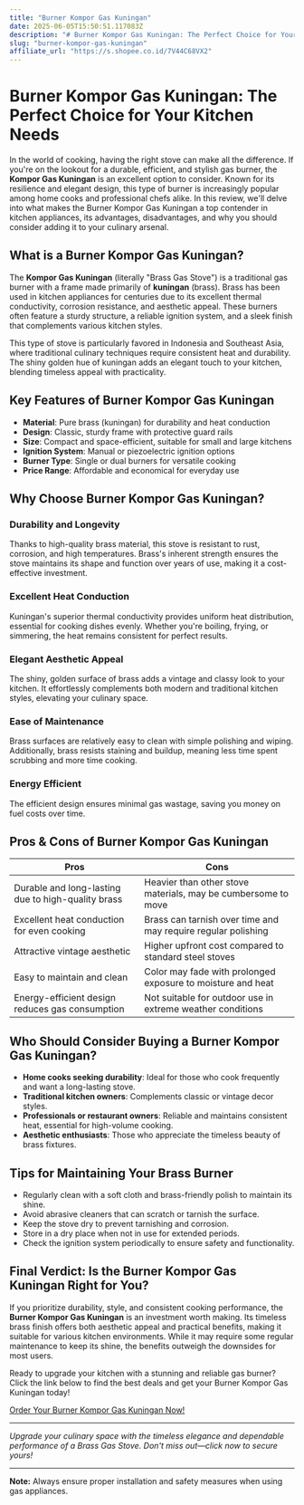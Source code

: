 ```yaml
---
title: "Burner Kompor Gas Kuningan"
date: 2025-06-05T15:50:51.117083Z
description: "# Burner Kompor Gas Kuningan: The Perfect Choice for Your Kitchen Needs..."
slug: "burner-kompor-gas-kuningan"
affiliate_url: "https://s.shopee.co.id/7V44C68VX2"
---
```

# Burner Kompor Gas Kuningan: The Perfect Choice for Your Kitchen Needs

In the world of cooking, having the right stove can make all the difference. If you're on the lookout for a durable, efficient, and stylish gas burner, the **Kompor Gas Kuningan** is an excellent option to consider. Known for its resilience and elegant design, this type of burner is increasingly popular among home cooks and professional chefs alike. In this review, we'll delve into what makes the Burner Kompor Gas Kuningan a top contender in kitchen appliances, its advantages, disadvantages, and why you should consider adding it to your culinary arsenal.

## What is a Burner Kompor Gas Kuningan?

The **Kompor Gas Kuningan** (literally "Brass Gas Stove") is a traditional gas burner with a frame made primarily of **kuningan** (brass). Brass has been used in kitchen appliances for centuries due to its excellent thermal conductivity, corrosion resistance, and aesthetic appeal. These burners often feature a sturdy structure, a reliable ignition system, and a sleek finish that complements various kitchen styles.

This type of stove is particularly favored in Indonesia and Southeast Asia, where traditional culinary techniques require consistent heat and durability. The shiny golden hue of kuningan adds an elegant touch to your kitchen, blending timeless appeal with practicality.

## Key Features of Burner Kompor Gas Kuningan

- **Material**: Pure brass (kuningan) for durability and heat conduction
- **Design**: Classic, sturdy frame with protective guard rails
- **Size**: Compact and space-efficient, suitable for small and large kitchens
- **Ignition System**: Manual or piezoelectric ignition options
- **Burner Type**: Single or dual burners for versatile cooking
- **Price Range**: Affordable and economical for everyday use

## Why Choose Burner Kompor Gas Kuningan?

### Durability and Longevity

Thanks to high-quality brass material, this stove is resistant to rust, corrosion, and high temperatures. Brass's inherent strength ensures the stove maintains its shape and function over years of use, making it a cost-effective investment.

### Excellent Heat Conduction

Kuningan's superior thermal conductivity provides uniform heat distribution, essential for cooking dishes evenly. Whether you're boiling, frying, or simmering, the heat remains consistent for perfect results.

### Elegant Aesthetic Appeal

The shiny, golden surface of brass adds a vintage and classy look to your kitchen. It effortlessly complements both modern and traditional kitchen styles, elevating your culinary space.

### Ease of Maintenance

Brass surfaces are relatively easy to clean with simple polishing and wiping. Additionally, brass resists staining and buildup, meaning less time spent scrubbing and more time cooking.

### Energy Efficient

The efficient design ensures minimal gas wastage, saving you money on fuel costs over time.

## Pros & Cons of Burner Kompor Gas Kuningan

| Pros | Cons |
| ------- | ----------- |
| Durable and long-lasting due to high-quality brass | Heavier than other stove materials, may be cumbersome to move |
| Excellent heat conduction for even cooking | Brass can tarnish over time and may require regular polishing |
| Attractive vintage aesthetic | Higher upfront cost compared to standard steel stoves |
| Easy to maintain and clean | Color may fade with prolonged exposure to moisture and heat |
| Energy-efficient design reduces gas consumption | Not suitable for outdoor use in extreme weather conditions |

## Who Should Consider Buying a Burner Kompor Gas Kuningan?

- **Home cooks seeking durability**: Ideal for those who cook frequently and want a long-lasting stove.
- **Traditional kitchen owners**: Complements classic or vintage decor styles.
- **Professionals or restaurant owners**: Reliable and maintains consistent heat, essential for high-volume cooking.
- **Aesthetic enthusiasts**: Those who appreciate the timeless beauty of brass fixtures.

## Tips for Maintaining Your Brass Burner

- Regularly clean with a soft cloth and brass-friendly polish to maintain its shine.
- Avoid abrasive cleaners that can scratch or tarnish the surface.
- Keep the stove dry to prevent tarnishing and corrosion.
- Store in a dry place when not in use for extended periods.
- Check the ignition system periodically to ensure safety and functionality.

## Final Verdict: Is the Burner Kompor Gas Kuningan Right for You?

If you prioritize durability, style, and consistent cooking performance, the **Burner Kompor Gas Kuningan** is an investment worth making. Its timeless brass finish offers both aesthetic appeal and practical benefits, making it suitable for various kitchen environments. While it may require some regular maintenance to keep its shine, the benefits outweigh the downsides for most users.

Ready to upgrade your kitchen with a stunning and reliable gas burner? Click the link below to find the best deals and get your Burner Kompor Gas Kuningan today!

[Order Your Burner Kompor Gas Kuningan Now!](https://s.shopee.co.id/7V44C68VX2)

---

*Upgrade your culinary space with the timeless elegance and dependable performance of a Brass Gas Stove. Don't miss out—click now to secure yours!*

---

**Note:** Always ensure proper installation and safety measures when using gas appliances.